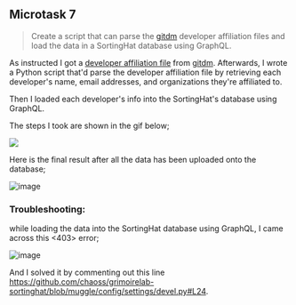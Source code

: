 ## Microtask 7

> Create a script that can parse the [gitdm](https://github.com/cncf/gitdm) developer affiliation files and load the data in a SortingHat database using GraphQL.

As instructed I got a [developer affiliation file](https://github.com/SteveKola/grimoirelab-microtasks/blob/main/microtask7/developers_affiliations1.txt) from 
[gitdm](https://github.com/cncf/gitdm). Afterwards, I wrote a Python script that'd parse the developer affiliation file by retrieving each developer's name, 
email addresses, and organizations they're affiliated to.

Then I loaded each developer's info into the SortingHat's database using GraphQL. 

The steps I took are shown in the gif below;

![](https://github.com/SteveKola/grimoirelab-microtasks/blob/main/microtask7/proof.gif)

Here is the final result after all the data has been uploaded onto the database;

![image](https://user-images.githubusercontent.com/45284829/114403012-5056c780-9b9c-11eb-9d08-f028f8aa5346.png)

### Troubleshooting:

while loading the data into the SortingHat database using GraphQL, I came across this <403> error;

![image](https://user-images.githubusercontent.com/45284829/114392909-51362c00-9b91-11eb-9e4f-9c2d68fd3ab3.png)

And I solved it by commenting out this line https://github.com/chaoss/grimoirelab-sortinghat/blob/muggle/config/settings/devel.py#L24.
